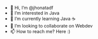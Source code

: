- 👋 Hi, I’m @jhonatadf
- 👀 I’m interested in Java
- 🌱 I’m currently learning Java ☕
- 💞️ I’m looking to collaborate on Webdev
- 📫 How to reach me? Here :)

<!---
jhonatadf/jhonatadf is a ✨ special ✨ repository because its `README.md` (this file) appears on your GitHub profile.
You can click the Preview link to take a look at your changes.
--->
